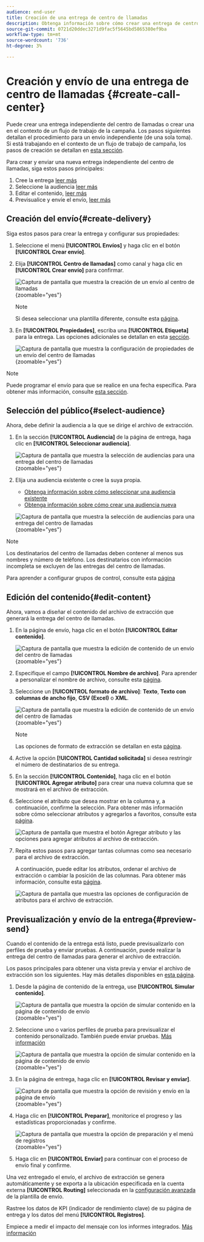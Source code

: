 ```yaml
---
audience: end-user
title: Creación de una entrega de centro de llamadas
description: Obtenga información sobre cómo crear una entrega de centro de llamadas con Adobe Campaign Web
source-git-commit: 0721d20ddec3271d9fac5f5645bd5865380ef9ba
workflow-type: tm+mt
source-wordcount: '736'
ht-degree: 3%

---
```


# Creación y envío de una entrega de centro de llamadas {#create-call-center}

Puede crear una entrega independiente del centro de llamadas o crear una en el contexto de un flujo de trabajo de la campaña. Los pasos siguientes detallan el procedimiento para un envío independiente (de una sola toma). Si está trabajando en el contexto de un flujo de trabajo de campaña, los pasos de creación se detallan en [esta sección](../workflows/activities/channels.md#create-a-delivery-in-a-campaign-workflow).

Para crear y enviar una nueva entrega independiente del centro de llamadas, siga estos pasos principales:

1. Cree la entrega [leer más](#create-delivery)
1. Seleccione la audiencia [leer más](#select-audience)
1. Editar el contenido, [leer más](#edit-content)
1. Previsualice y envíe el envío, [leer más](#preview-send)

## Creación del envío{#create-delivery}

Siga estos pasos para crear la entrega y configurar sus propiedades:

1. Seleccione el menú **[!UICONTROL Envíos]** y haga clic en el botón **[!UICONTROL Crear envío]**.

1. Elija **[!UICONTROL Centro de llamadas]** como canal y haga clic en **[!UICONTROL Crear envío]** para confirmar.

   ![Captura de pantalla que muestra la creación de un envío al centro de llamadas](assets/cc-create.png){zoomable="yes"}

   >[!NOTE]
   >
   >Si desea seleccionar una plantilla diferente, consulte esta [página](../msg/delivery-template.md).

1. En **[!UICONTROL Propiedades]**, escriba una **[!UICONTROL Etiqueta]** para la entrega. Las opciones adicionales se detallan en esta [sección](../email/create-email.md#create-email).

   ![Captura de pantalla que muestra la configuración de propiedades de un envío del centro de llamadas](assets/cc-properties.png){zoomable="yes"}

>[!NOTE]
>
>Puede programar el envío para que se realice en una fecha específica. Para obtener más información, consulte [esta sección](../msg/gs-deliveries.md#gs-schedule).

## Selección del público{#select-audience}

Ahora, debe definir la audiencia a la que se dirige el archivo de extracción.

1. En la sección **[!UICONTROL Audiencia]** de la página de entrega, haga clic en **[!UICONTROL Seleccionar audiencia]**.

   ![Captura de pantalla que muestra la selección de audiencias para una entrega del centro de llamadas](assets/cc-audience.png){zoomable="yes"}

1. Elija una audiencia existente o cree la suya propia.

   * [Obtenga información sobre cómo seleccionar una audiencia existente](../audience/add-audience.md)
   * [Obtenga información sobre cómo crear una audiencia nueva](../audience/one-time-audience.md)

   ![Captura de pantalla que muestra la selección de audiencias para una entrega del centro de llamadas](assets/cc-audience2.png){zoomable="yes"}

>[!NOTE]
>
>Los destinatarios del centro de llamadas deben contener al menos sus nombres y número de teléfono. Los destinatarios con información incompleta se excluyen de las entregas del centro de llamadas.
>
>Para aprender a configurar grupos de control, consulte esta [página](../audience/control-group.md)

## Edición del contenido{#edit-content}

Ahora, vamos a diseñar el contenido del archivo de extracción que generará la entrega del centro de llamadas.

1. En la página de envío, haga clic en el botón **[!UICONTROL Editar contenido]**.

   ![Captura de pantalla que muestra la edición de contenido de un envío del centro de llamadas](assets/cc-content0.png){zoomable="yes"}

1. Especifique el campo **[!UICONTROL Nombre de archivo]**. Para aprender a personalizar el nombre de archivo, consulte esta [página](../personalization/personalize.md).

1. Seleccione un **[!UICONTROL formato de archivo]**: **Texto**, **Texto con columnas de ancho fijo**, **CSV (Excel)** o **XML**.

   ![Captura de pantalla que muestra la edición de contenido de un envío del centro de llamadas](assets/cc-content.png){zoomable="yes"}

   >[!NOTE]
   >
   >Las opciones de formato de extracción se detallan en esta [página](../direct-mail/content-direct-mail.md#properties).

1. Active la opción **[!UICONTROL Cantidad solicitada]** si desea restringir el número de destinatarios de su entrega.

1. En la sección **[!UICONTROL Contenido]**, haga clic en el botón **[!UICONTROL Agregar atributo]** para crear una nueva columna que se mostrará en el archivo de extracción.

1. Seleccione el atributo que desea mostrar en la columna y, a continuación, confirme la selección. Para obtener más información sobre cómo seleccionar atributos y agregarlos a favoritos, consulte esta [página](../get-started/attributes.md).

   ![Captura de pantalla que muestra el botón Agregar atributo y las opciones para agregar atributos al archivo de extracción.](assets/cc-add-attribute.png)

1. Repita estos pasos para agregar tantas columnas como sea necesario para el archivo de extracción.

   A continuación, puede editar los atributos, ordenar el archivo de extracción o cambiar la posición de las columnas. Para obtener más información, consulte esta [página](../direct-mail/content-direct-mail.md#content).

   ![Captura de pantalla que muestra las opciones de configuración de atributos para el archivo de extracción.](assets/cc-content-attributes.png)

## Previsualización y envío de la entrega{#preview-send}

Cuando el contenido de la entrega está listo, puede previsualizarlo con perfiles de prueba y enviar pruebas. A continuación, puede realizar la entrega del centro de llamadas para generar el archivo de extracción.

Los pasos principales para obtener una vista previa y enviar el archivo de extracción son los siguientes. Hay más detalles disponibles en [esta página](../direct-mail/send-direct-mail.md).

1. Desde la página de contenido de la entrega, use **[!UICONTROL Simular contenido]**.

   ![Captura de pantalla que muestra la opción de simular contenido en la página de contenido de envío](assets/cc-simulate0.png){zoomable="yes"}

1. Seleccione uno o varios perfiles de prueba para previsualizar el contenido personalizado. También puede enviar pruebas. [Más información](../direct-mail/send-direct-mail.md#preview-dm)

   ![Captura de pantalla que muestra la opción de simular contenido en la página de contenido de envío](assets/cc-simulate.png){zoomable="yes"}

1. En la página de entrega, haga clic en **[!UICONTROL Revisar y enviar]**.

   ![Captura de pantalla que muestra la opción de revisión y envío en la página de envío](assets/cc-review-send.png){zoomable="yes"}

1. Haga clic en **[!UICONTROL Preparar]**, monitorice el progreso y las estadísticas proporcionadas y confirme.

   ![Captura de pantalla que muestra la opción de preparación y el menú de registros](assets/cc-prepare.png){zoomable="yes"}

1. Haga clic en **[!UICONTROL Enviar]** para continuar con el proceso de envío final y confirme.

Una vez entregado el envío, el archivo de extracción se genera automáticamente y se exporta a la ubicación especificada en la cuenta externa **[!UICONTROL Routing]** seleccionada en la [configuración avanzada](../advanced-settings/delivery-settings.md) de la plantilla de envío.

Rastree los datos de KPI (indicador de rendimiento clave) de su página de entrega y los datos del menú **[!UICONTROL Registros]**.

Empiece a medir el impacto del mensaje con los informes integrados. [Más información](../reporting/direct-mail.md)


